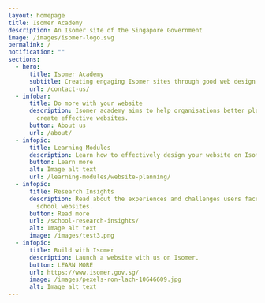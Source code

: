 ```yaml
---
layout: homepage
title: Isomer Academy
description: An Isomer site of the Singapore Government
image: /images/isomer-logo.svg
permalink: /
notification: ""
sections:
  - hero:
      title: Isomer Academy
      subtitle: Creating engaging Isomer sites through good web design practices
      url: /contact-us/
  - infobar:
      title: Do more with your website
      description: Isomer academy aims to help organisations better plan, design, and
        create effective websites.
      button: About us
      url: /about/
  - infopic:
      title: Learning Modules
      description: Learn how to effectively design your website on Isomer.
      button: Learn more
      alt: Image alt text
      url: /learning-modules/website-planning/
  - infopic:
      title: Research Insights
      description: Read about the experiences and challenges users face on current
        school websites.
      button: Read more
      url: /school-research-insights/
      alt: Image alt text
      image: /images/test3.png
  - infopic:
      title: Build with Isomer
      description: Launch a website with us on Isomer.
      button: LEARN MORE
      url: https://www.isomer.gov.sg/
      image: /images/pexels-ron-lach-10646609.jpg
      alt: Image alt text
---
```

